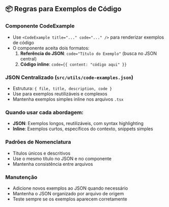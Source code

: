 
## 📦 Regras para Exemplos de Código

### **Componente CodeExample**
- Use `<CodeExample title="..." code="..." />` para renderizar exemplos de código
- O componente aceita dois formatos:
  1. **Referência do JSON**: `code="Título do Exemplo"` (busca no JSON central)
  2. **Código inline**: `code={{ content: "código aqui" }}`

### **JSON Centralizado (`src/utils/code-examples.json`)**
- Estrutura: `{ file, title, description, code }`
- Use para exemplos reutilizáveis e complexos
- Mantenha exemplos simples inline nos arquivos `.tsx`

### **Quando usar cada abordagem:**
- **JSON**: Exemplos longos, reutilizáveis, com syntax highlighting
- **Inline**: Exemplos curtos, específicos do contexto, snippets simples

### **Padrões de Nomenclatura**
- Títulos únicos e descritivos
- Use o mesmo título no JSON e no componente
- Mantenha consistência entre arquivos

### **Manutenção**
- Adicione novos exemplos ao JSON quando necessário
- Mantenha o JSON organizado por arquivo de origem
- Teste sempre se os exemplos aparecem corretamente 